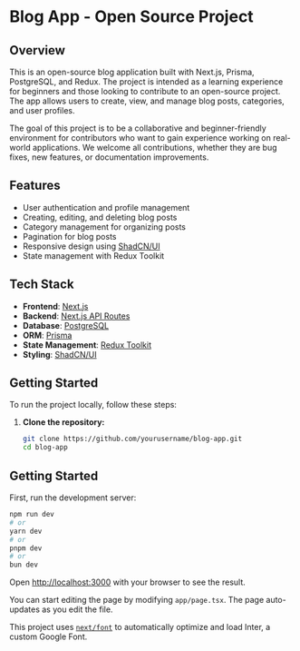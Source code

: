 # Blog App - Open Source Project

## Overview

This is an open-source blog application built with Next.js, Prisma, PostgreSQL, and Redux. The project is intended as a learning experience for beginners and those looking to contribute to an open-source project. The app allows users to create, view, and manage blog posts, categories, and user profiles.

The goal of this project is to be a collaborative and beginner-friendly environment for contributors who want to gain experience working on real-world applications. We welcome all contributions, whether they are bug fixes, new features, or documentation improvements.

## Features

- User authentication and profile management
- Creating, editing, and deleting blog posts
- Category management for organizing posts
- Pagination for blog posts
- Responsive design using [ShadCN/UI](https://shadcn.dev/)
- State management with Redux Toolkit

## Tech Stack

- **Frontend**: [Next.js](https://nextjs.org/)
- **Backend**: [Next.js API Routes](https://nextjs.org/docs/api-routes/introduction)
- **Database**: [PostgreSQL](https://www.postgresql.org/)
- **ORM**: [Prisma](https://www.prisma.io/)
- **State Management**: [Redux Toolkit](https://redux-toolkit.js.org/)
- **Styling**: [ShadCN/UI](https://shadcn.dev/)

## Getting Started

To run the project locally, follow these steps:

1. **Clone the repository:**
   ```bash
   git clone https://github.com/yourusername/blog-app.git
   cd blog-app


## Getting Started

First, run the development server:

```bash
npm run dev
# or
yarn dev
# or
pnpm dev
# or
bun dev
```

Open [http://localhost:3000](http://localhost:3000) with your browser to see the result.

You can start editing the page by modifying `app/page.tsx`. The page auto-updates as you edit the file.

This project uses [`next/font`](https://nextjs.org/docs/basic-features/font-optimization) to automatically optimize and load Inter, a custom Google Font.
